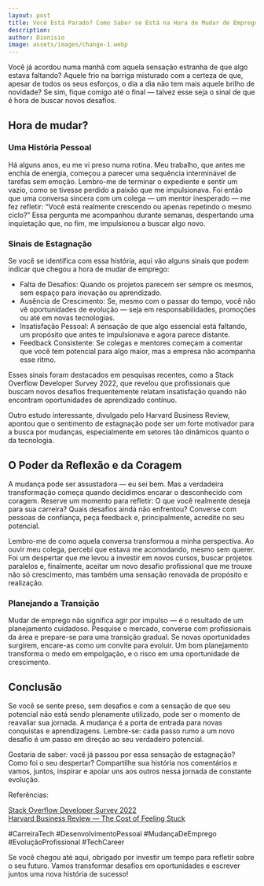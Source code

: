 ```yaml
---
layout: post
title: Você Está Parado? Como Saber se Está na Hora de Mudar de Emprego
description: 
author: Dionisio
image: assets/images/change-1.webp
---
```

Você já acordou numa manhã com aquela sensação estranha de que algo estava faltando? Aquele frio na barriga misturado com a certeza de que, apesar de todos os seus esforços, o dia a dia não tem mais aquele brilho de novidade? Se sim, fique comigo até o final — talvez esse seja o sinal de que é hora de buscar novos desafios.

## Hora de mudar?
### Uma História Pessoal
Há alguns anos, eu me vi preso numa rotina. Meu trabalho, que antes me enchia de energia, começou a parecer uma sequência interminável de tarefas sem emoção. Lembro-me de terminar o expediente e sentir um vazio, como se tivesse perdido a paixão que me impulsionava. Foi então que uma conversa sincera com um colega — um mentor inesperado — me fez refletir: “Você está realmente crescendo ou apenas repetindo o mesmo ciclo?” Essa pergunta me acompanhou durante semanas, despertando uma inquietação que, no fim, me impulsionou a buscar algo novo.

### Sinais de Estagnação
Se você se identifica com essa história, aqui vão alguns sinais que podem indicar que chegou a hora de mudar de emprego:

* Falta de Desafios: Quando os projetos parecem ser sempre os mesmos, sem espaço para inovação ou aprendizado.
* Ausência de Crescimento: Se, mesmo com o passar do tempo, você não vê oportunidades de evolução — seja em responsabilidades, promoções ou até em novas tecnologias.
* Insatisfação Pessoal: A sensação de que algo essencial está faltando, um propósito que antes te impulsionava e agora parece distante.
* Feedback Consistente: Se colegas e mentores começam a comentar que você tem potencial para algo maior, mas a empresa não acompanha esse ritmo.

Esses sinais foram destacados em pesquisas recentes, como a Stack Overflow Developer Survey 2022, que revelou que profissionais que buscam novos desafios frequentemente relatam insatisfação quando não encontram oportunidades de aprendizado contínuo.

Outro estudo interessante, divulgado pelo Harvard Business Review, apontou que o sentimento de estagnação pode ser um forte motivador para a busca por mudanças, especialmente em setores tão dinâmicos quanto o da tecnologia.

## O Poder da Reflexão e da Coragem
A mudança pode ser assustadora — eu sei bem. Mas a verdadeira transformação começa quando decidimos encarar o desconhecido com coragem. Reserve um momento para refletir: O que você realmente deseja para sua carreira? Quais desafios ainda não enfrentou? Converse com pessoas de confiança, peça feedback e, principalmente, acredite no seu potencial.

Lembro-me de como aquela conversa transformou a minha perspectiva. Ao ouvir meu colega, percebi que estava me acomodando, mesmo sem querer. Foi um despertar que me levou a investir em novos cursos, buscar projetos paralelos e, finalmente, aceitar um novo desafio profissional que me trouxe não só crescimento, mas também uma sensação renovada de propósito e realização.

### Planejando a Transição
Mudar de emprego não significa agir por impulso — é o resultado de um planejamento cuidadoso. Pesquise o mercado, converse com profissionais da área e prepare-se para uma transição gradual. Se novas oportunidades surgirem, encare-as como um convite para evoluir. Um bom planejamento transforma o medo em empolgação, e o risco em uma oportunidade de crescimento.

## Conclusão
Se você se sente preso, sem desafios e com a sensação de que seu potencial não está sendo plenamente utilizado, pode ser o momento de reavaliar sua jornada. A mudança é a porta de entrada para novas conquistas e aprendizagens. Lembre-se: cada passo rumo a um novo desafio é um passo em direção ao seu verdadeiro potencial.

Gostaria de saber: você já passou por essa sensação de estagnação? Como foi o seu despertar? Compartilhe sua história nos comentários e vamos, juntos, inspirar e apoiar uns aos outros nessa jornada de constante evolução.

Referências:

[Stack Overflow Developer Survey 2022](https://insights.stackoverflow.com/survey/2022)<br>
[Harvard Business Review — The Cost of Feeling Stuck](https://hbr.org/2021/09/feeling-stuck-or-stymied)

#CarreiraTech #DesenvolvimentoPessoal #MudançaDeEmprego #EvoluçãoProfissional #TechCareer

Se você chegou até aqui, obrigado por investir um tempo para refletir sobre o seu futuro. Vamos transformar desafios em oportunidades e escrever juntos uma nova história de sucesso!